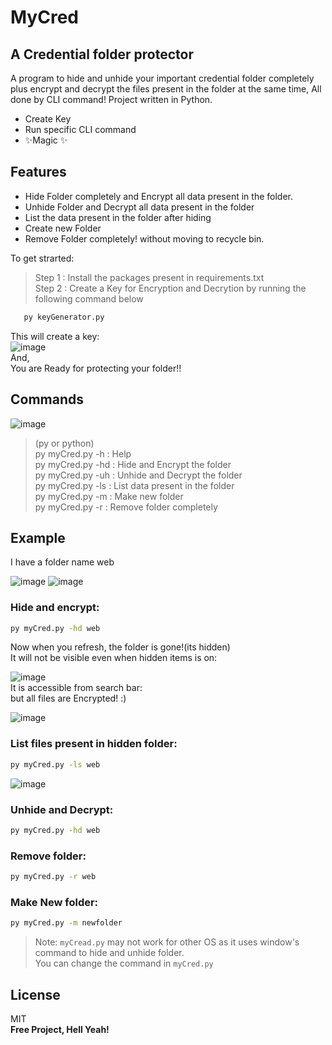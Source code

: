 # MyCred
## A Credential folder protector


A program to hide and unhide your important credential folder completely plus encrypt and decrypt the files present in the folder at the same time, All done by CLI command! Project written in Python.

- Create Key
- Run specific CLI command 
- ✨Magic ✨

## Features

- Hide Folder completely and Encrypt all data present in the folder.
- Unhide Folder and Decrypt all data present in the folder
- List the data present in the folder after hiding
- Create new Folder
- Remove Folder completely! without moving to recycle bin.

To get strarted:
> Step 1 : Install the packages present in requirements.txt<br>
> Step 2 : Create a Key for Encryption and Decrytion by running the following command below
```sh
   py keyGenerator.py
```
This will create a key:<br>
![image](https://user-images.githubusercontent.com/55245100/112860213-3ebbed00-90d1-11eb-915a-92856e097965.png)
<br>
And,<br>
You are Ready for protecting your folder!!<br>

## Commands
![image](https://user-images.githubusercontent.com/55245100/112858865-e9331080-90cf-11eb-8cf8-55750fd5ece1.png)
<br>
> (py or python)<br>
> py myCred.py -h : Help<br>
> py myCred.py -hd <folder name> : Hide and Encrypt the folder<br>
> py myCred.py -uh <folder name> : Unhide and Decrypt the folder<br>
> py myCred.py -ls <folder name> : List data present in the folder<br>
> py myCred.py -m <folder name>  : Make new folder<br>
> py myCred.py -r <folder name>  : Remove folder completely<br>


## Example 
I have a folder name web <br>

![image](https://user-images.githubusercontent.com/55245100/112860759-bb4ecb80-90d1-11eb-824d-cff944c661ff.png)
![image](https://user-images.githubusercontent.com/55245100/112860902-e6391f80-90d1-11eb-9f47-02478d76ceb0.png)

### Hide and encrypt:
```sh
py myCred.py -hd web
```
Now when you refresh, the folder is gone!(its hidden)<br>
It will not be visible even when hidden items is on:<br>

![image](https://user-images.githubusercontent.com/55245100/112861387-5f387700-90d2-11eb-96cd-85b1518b20ba.png)
<br>
It is accessible from search bar:<br>
but all files are Encrypted! :)<br>

![image](https://user-images.githubusercontent.com/55245100/112861599-8ee77f00-90d2-11eb-8e7f-888d305f4466.png)


### List files present in hidden folder:
```sh
py myCred.py -ls web
```

![image](https://user-images.githubusercontent.com/55245100/112862188-23ea7800-90d3-11eb-976c-028346a44b26.png)

### Unhide and Decrypt:
```sh
py myCred.py -hd web
```

### Remove folder:
```sh
py myCred.py -r web
```

### Make New folder:
```sh
py myCred.py -m newfolder
```

> Note: `myCread.py` may not work for other OS as it uses window's command to hide and unhide folder.<br>
You can change the command in `myCred.py`

## License

MIT
<br>
**Free Project, Hell Yeah!**
